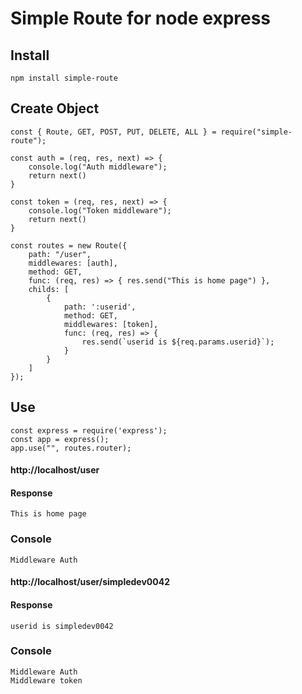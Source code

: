 # Simple Route for node express

## Install

```
npm install simple-route
```

## Create Object

```
const { Route, GET, POST, PUT, DELETE, ALL } = require("simple-route");

const auth = (req, res, next) => {
    console.log("Auth middleware");
    return next()
}

const token = (req, res, next) => {
    console.log("Token middleware");
    return next()
}

const routes = new Route({
    path: "/user",
    middlewares: [auth],
    method: GET,
    func: (req, res) => { res.send("This is home page") },
    childs: [
        {
            path: ':userid',
            method: GET,
            middlewares: [token],
            func: (req, res) => {
                res.send(`userid is ${req.params.userid}`);
            }
        }
    ]
});

```

## Use

```
const express = require('express');
const app = express();
app.use("", routes.router);
```


#### http://localhost/user

#### Response
```
This is home page
```
### Console
```
Middleware Auth
```


#### http://localhost/user/simpledev0042

#### Response
```
userid is simpledev0042
```
### Console
```
Middleware Auth
Middleware token
```